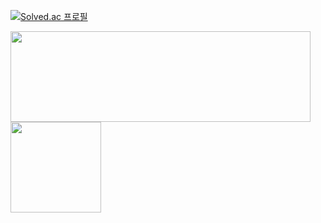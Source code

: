 [![Solved.ac 프로필](http://mazassumnida.wtf/api/mini/generate_badge?boj=wani)](https://solved.ac/wani)

<img src="https://github-readme-stats.vercel.app/api?username=Wani93&show_icons=true&theme=vue-dark&hide=stars,contribs&hide_border=true" width="480px" height="145px"/>
<img src="https://github-readme-stats.vercel.app/api/top-langs/?username=Wani93&layout=compact&theme=vue-dark&langs_count=3&hide_border=true&hide=pug,css" height="145px"/>

